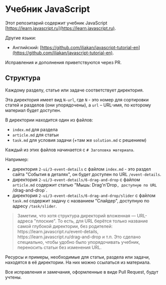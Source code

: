 
# Учебник JavaScript

Этот репозитарий содержит учебник JavaScript [https://learn.javascript.ru](https://learn.javascript.ru).

Другие языки:
- Английский: [https://github.com/iliakan/javascript-tutorial-en](https://github.com/iliakan/javascript-tutorial-en).

Исправления и дополнения приветствуются через PR.

## Структура

Каждому разделу, статье или задаче соответствует директория.

Эта директория имеет вид `N-url`, где `N` - это номер для сортировки статей и разделов (они упорядочены), а `url` – URL-имя, по которому материал будет доступен.

В директории находится один из файлов:

  - `index.md` для раздела
  - `article.md` для статьи
  - `task.md` для условия задачи (+там же `solution.md` с решением)

Каждый из этих файлов начинается с `# Заголовка материала`.

Например:

  - директория `2-ui/3-event-details` с файлом `index.md` - это раздел сайта "События в деталях", он будет доступен по URL `/event-details`.
  - директория `2-ui/3-event-details/6-drag-and-drop` с файлом `article.md` содержит статью "Мышь: Drag'n'Drop`, доступную по URL `/drag-and-drop`.
  - директория `2-ui/3-event-details/6-drag-and-drop/slider` с файлом `task.md` содержит задачу с названием "Слайдер", доступную по адресу `/task/slider`.

<blockquote>
Заметим, что хотя структура директорий вложенная — URL-адреса "плоские". То есть, для URL берётся только название самой глубокой директории, без родителей: https://learn.javascript.ru/event-details, https://learn.javascript.ru/drag-and-drop и т.п. Это сделано специально, чтобы удобно было упорядочивать учебник, переносить статьи без изменения URL.
</blockquote>

Ресурсы и примеры, необходимые для статьи, раздела или задачи, находятся в её директории. На них можно ссылаться из материала.

Все исправления и замечания, оформленные в виде Pull Request, будут учтены.
